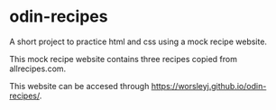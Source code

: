 # odin-recipes
A short project to practice html and css using a mock recipe website.

This mock recipe website contains three recipes copied from allrecipes.com.

This website can be accesed through https://worsleyj.github.io/odin-recipes/.
